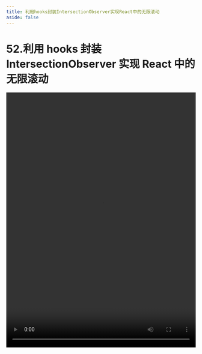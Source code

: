 ```yaml
---
title: 利用hooks封装IntersectionObserver实现React中的无限滚动
aside: false
---
```


# 52.利用 hooks 封装 IntersectionObserver 实现 React 中的无限滚动

<video autoplay src="http://qn.chinavanes.com/interview/react-interview/52.利用hooks封装IntersectionObserver实现React中的无限滚动.mp4" controls controlsList="nodownload" width="100%" height="680"/>
